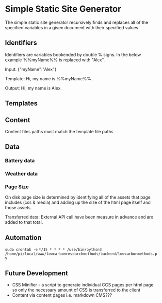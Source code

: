 # Simple Static Site Generator

The simple static site generator recursively finds and replaces all of the specified variables in a given document with their specified values.

## Identifiers

Identifiers are variables bookended by double % signs. In the below example %%myName%% is replaced with "Alex".

Input: {"myName":"Alex"}

Template: Hi, my name is %%myName%%.

Output: Hi, my name is Alex.

## Templates



## Content

Content files paths must match the template file paths

## Data

### Battery data

### Weather data

### Page Size

On disk page size is determined by identifying all of the assets that page includes (css & media) and adding up the size of the html page itself and those assets. 

Transferred data:
External API call have been measure in advance and are added to that total.

## Automation

`sudo crontab -e`
`*/15 * * * * /use/bin/python3 /home/pi/local/www/lowcarbonresearchmethods/backend/lowcarbonmethods.py`

## Future Development

* CSS Minifier - a script to generate individual CCS pages per html page so only the necessary amount of CSS is transferred to the client
* Content via content pages i.e. markdown CMS???